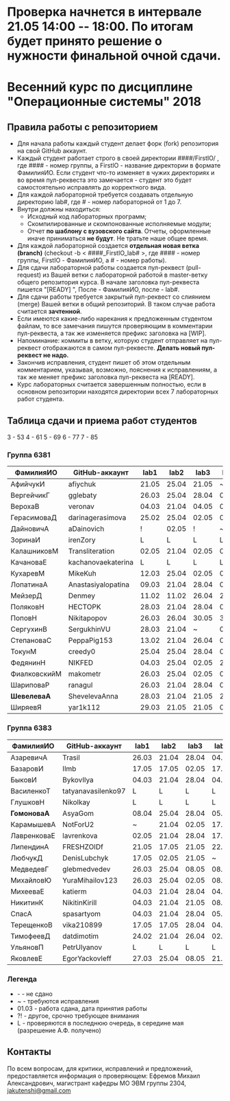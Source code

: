 # Проверка начнется в интервале 21.05 14:00 -- 18:00. По итогам будет принято решение о нужности финальной очной сдачи.

# Весенний курс по дисциплине "Операционные системы" 2018

## Правила работы с репозиторием

- Для начала работы каждый студент делает форк (fork) репозитория на свой GitHub аккаунт.
- Каждый студент работает строго в своей директории ####/FirstIO/ , где #### - номер группы, а FirstIO - название директории в формате ФамилияИО. Если студент что-то изменяет в чужих директориях и во время пул-реквеста это замечается - студент это будет самостоятельно исправлять до корректного вида.
- Для каждой лабораторной требуется создавать отдельную директорию lab#, где # - номер лабораторной от 1 до 7.
- Внутри должны находиться:
    * Исходный код лабораторных программ;
    * Скомпилированные и скомпонованные исполняемые модули;
    * Отчет **по шаблону с вузовского сайта**. Отчеты, оформленные иначе приниматься **не будут**. Не тратьте наше общее время.
- Для каждой лабораторной создается **отдельная новая ветка (branch)** (checkout -b < ####\_FirstIO\_lab# >, где #### - номер группы, FirstIO - ФамилияИО, а # - номер работы).
- Для сдачи лабораторной работы создается пул-реквест (pull-request) из Вашей ветки с лабораторной работой в master-ветку общего репозитория курса. В начале заголовка пул-реквеста пишется "[READY] ", После - ФамилияИО, после - lab#.
- Для сдачи работы требуется закрытый пул-реквест со слиянием (merge) Вашей ветки в общий репозиторий. В таком случае работа считается **зачтенной**.
- Если имеются какие-либо нарекания к предложенным студентом файлам, то все замечания пишутся проверяющим в комментарии пул-реквеста, а так же изменяется префикс заголовка на [WIP].
- Напоминание: коммиты в ветку, которую студент отправляет на пул-реквест отображаются в самом пул-реквесте. **Делать новый пул-реквест не надо.**
- Закончив исправления, студент пишет об этом отдельным комментарием, указывая, возможно, пояснения к исправлениям, а так же меняет префикс заголовка пул-реквеста на [READY].
- Курс лабораторных считается завершенным полностью, если в основном репозитории находятся директории всех 7 лабораторных работ студента.


## Таблица сдачи и приема работ студентов

3 - 53 4 - 61 5 - 69 6 - 77 7 - 85

### Группа 6381

| ФамилияИО     | GitHub-аккаунт     | lab1  | lab2  | lab3  | lab4  | lab5  | lab6  | lab7  |
| ------------- | ------------------ | ----- | ----- | ----- | ----- | ----- | ----- | ----- |
| АфийчукИ      | afiychuk           | 21.05 | 25.04 | 21.05 |   ~   | 04.05 |   -   |   -   |
| ВергейчикГ    | gglebaty           | 26.03 | 25.04 | 28.04 | 03.05 | 22.05 |   -   |   -   |
| ВерохаВ       | veronav            | 04.03 | 21.04 | 04.05 | 08.05 | 22.05 |   -   |   -   |
| ГерасимоваД   | darinagerasimova   | 25.02 | 25.04 | 02.05 | 02.05 | 10.05 | 30.05 |   -   |
| ДайновичА     | aDainovich         |   !   | 02.05 |   !   |   ~   | 30.05 |   -   |   -   |
| ЗоринаИ       | irenZory           |   L   |   L   |   L   |   L   |   L   |   L   |   L   |
| КалашниковМ   | Transliteration    | 02.05 | 21.04 | 02.05 | 04.05 | 08.05 |   -   |   -   |
| КачановаЕ     | kachanovaekaterina |   L   |   L   |   L   |   L   |   L   |   L   |   L   |
| КухаревМ      | MikeKuh            | 12.03 | 25.04 | 02.05 | 08.05 | 22.05 |   -   |   -   |
| ЛопатинаА     | Anastasiyalopatina | 09.03 | 21.04 | 28.04 | 02.05 | 08.05 | 30.05 | 30.05 |
| МейзерД       | Denmey             | 11.02 | 11.02 | 26.04 | 26.04 | 26.04 | 26.04 | 30.05 |
| ПоляковН      | HECTOPK            | 28.03 | 21.04 | 28.04 | 04.05 | 05.05 |   -   |   -   |
| ПоповН        | Nikitapopov        | 26.03 | 26.04 | 30.05 | 30.05 | 05.05 |   -   |   -   |
| СергухинВ     | SergukhinVU        | 28.03 | 21.04 |   ~   | 08.05 | 08.05 |   -   |   -   |
| СтепановаС    | PeppaPig153        | 13.02 | 21.04 | 26.04 | 02.05 | 05.05 |   -   |   -   |
| ТокунМ        | creedy0            | 25.04 | 25.04 | 28.04 | 04.05 | 30.05 |   -   |   -   |
| ФедянинН      | NIKFED             | 04.03 | 25.04 | 02.05 | 21.05 | 22.05 |   -   |   -   |
| ФиалковскийМ  | makometr           | 26.03 | 25.04 | 02.05 | 08.05 | 05.05 |   -   |   -   |
| ШариповаР     | ranagul            | 26.03 | 21.04 | 28.04 | 03.05 | 30.05 | 30.05 | 30.05 |
| **ШевелеваА** | ShevelevaAnna      | 28.03 | 21.04 | 21.05 | 21.05 | 22.05 |   -   |   -   |
| ШиряевЯ       | yar1k112           | 29.03 | 21.05 | 21.05 | 04.05 | 05.05 |   -   |   -   |

### Группа 6383

| ФамилияИО     | GitHub-аккаунт     | lab1  | lab2  | lab3  | lab4  | lab5  | lab6  | lab7  |
| ------------- | ------------------ | ----- | ----- | ----- | ----- | ----- | ----- | ----- |
| АзаревичА     | Trasil             | 26.03 | 21.04 | 28.04 | 04.05 | 05.05 | 30.05 | 30.05 |
| БазаровИ      | Ilmb               | 17.05 | 17.05 | 02.05 | 17.05 | 30.05 |   -   |   -   |
| БыковИ        | BykovIlya          | 04.03 | 21.04 | 28.04 | 04.05 | 05.05 |   -   |   -   |
| ВасиленкоТ    | tatyanavasilenko97 |   L   |   L   |   L   |   L   |   L   |   L   |   L   |
| ГлушковН      | Nikolkay           |   L   |   L   |   L   |   L   |   L   |   L   |   L   |
| **ГомоноваА** | AsyaGom            | 08.04 | 25.04 | 28.04 | 05.05 | 08.05 |   -   |   -   |
| КарамышевА    | NotForU2           |   ~   | 21.04 | 02.05 | 17.05 | 30.05 |   -   |   -   |
| ЛавренковаЕ   | lavrenkova         | 02.05 | 21.04 | 28.04 | 17.05 | 22.05 |   ~   | 30.05 |
| ЛипендинА     | FRESHZOIDf         | 21.05 | 17.05 | 21.05 | 22.05 | 30.05 |   L   |   L   |
| ЛюбчукД       | DenisLubchyk       | 17.05 | 02.05 | 21.05 |   ~   | 30.05 |   -   |   -   |
| МедведевГ     | glebmedvedev       | 26.03 | 25.04 | 08.05 | 08.05 | 30.05 |   -   |   -   |
| МихайловЮ     | YuraMihailov123    | 26.03 | 25.04 | 02.05 | 08.05 | 22.05 |   -   |   -   |
| МихееваЕ      | katierm            | 04.03 | 21.04 | 28.04 | 04.05 | 08.05 |   -   |   -   |
| НикитинК      | NikitinKirill      | 04.03 | 21.04 | 21.05 | 08.05 | 30.05 |   -   |   -   |
| СпасА         | spasartyom         | 04.03 | 21.04 | 28.04 | 05.05 | 08.05 |   -   |   -   |
| ТерещенкоВ    | vika210899         | 17.05 | 17.05 | 28.04 | 04.05 |   ~   |   -   |   -   |
| ТимофеевД     | datdimotim         | 24.02 | 21.04 | 26.04 | 02.05 | 05.05 |   -   |   -   |
| УльяновП      | PetrUlyanov        |   L   |   L   |   L   |   L   |   L   |   L   |   L   |
| ЯковлевЕ      | EgorYackovleff     | 27.03 | 25.04 | 08.05 | 21.05 | 30.05 | 30.05 | 30.05 |

### Легенда

- \- - не сдано
- ~ - требуются исправления
- 01.03 - работа сдана, дата принятия работы
- ?! - другое, срочно требующее внимания
- L - проверяются в последнюю очередь, в середине мая (разрешение А.Ф. получено)

## Контакты

По всем вопросам, для критики, исправлений и предложений, предоставляется информация о проверяющем: Ефремов Михаил Александрович, магистрант кафедры МО ЭВМ группы 2304, jakutenshi@gmail.com
